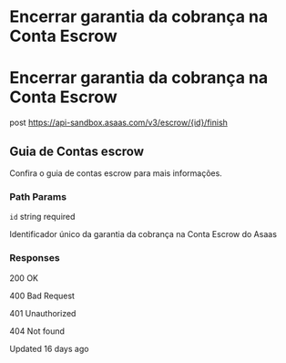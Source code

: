 # Encerrar garantia da cobrança na Conta Escrow

# Encerrar garantia da cobrança na Conta Escrow

post https://api-sandbox.asaas.com/v3/escrow/{id}/finish

## Guia de Contas escrow

Confira o guia de contas escrow para mais informações.

### Path Params

`id` string required

Identificador único da garantia da cobrança na Conta Escrow do Asaas

### Responses

200 OK

400 Bad Request

401 Unauthorized

404 Not found

Updated 16 days ago
